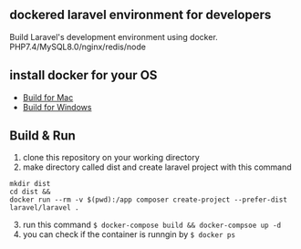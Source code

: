 ## dockered laravel environment for developers
Build Laravel's development environment using docker.
PHP7.4/MySQL8.0/nginx/redis/node

## install docker for your OS

- [Build for Mac](https://github.com/ucan-lab/docker-laravel/wiki/Build-for-Mac)
- [Build for Windows](https://github.com/ucan-lab/docker-laravel/wiki/Build-for-Windows)

## Build & Run
1. clone this repository on your working directory
2. make directory called dist and create laravel project with this command 
```
mkdir dist
cd dist && 
docker run --rm -v $(pwd):/app composer create-project --prefer-dist laravel/laravel .
```
3. run this command `$ docker-compose build && docker-compsoe up -d`
4. you can check if the container is runngin by `$ docker ps`
